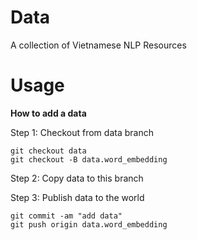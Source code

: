 # Data

A collection of Vietnamese NLP Resources

# Usage

**How to add a data**

Step 1: Checkout from data branch

```
git checkout data
git checkout -B data.word_embedding
```

Step 2: Copy data to this branch

Step 3: Publish data to the world

```
git commit -am "add data"
git push origin data.word_embedding
```


